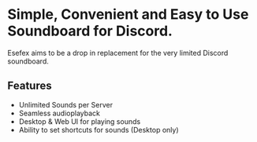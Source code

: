 # Simple, Convenient and Easy to Use Soundboard for Discord.
Esefex aims to be a drop in replacement for the very limited Discord soundboard.

## Features
- Unlimited Sounds per Server
- Seamless audioplayback
- Desktop & Web UI for playing sounds
- Ability to set shortcuts for sounds (Desktop only)

